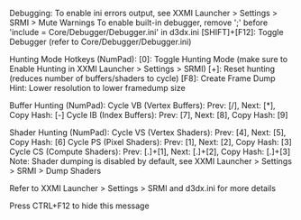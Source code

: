 Debugging:
To enable ini errors output, see XXMI Launcher > Settings > SRMI > Mute Warnings
To enable built-in debugger, remove ';' before 'include = Core/Debugger/Debugger.ini' in d3dx.ini 
[SHIFT]+[F12]: Toggle Debugger (refer to Core/Debugger/Debugger.ini)

Hunting Mode Hotkeys (NumPad):
[0]: Toggle Hunting Mode (make sure to Enable Hunting in XXMI Launcher > Settings > SRMI)
[+]: Reset hunting (reduces number of buffers/shaders to cycle)
[F8]: Create Frame Dump
Hint: Lower resolution to lower framedump size

Buffer Hunting (NumPad):
Cycle VB (Vertex Buffers): Prev: [/], Next: [*], Copy Hash: [-]
Cycle IB (Index Buffers): Prev: [7], Next: [8], Copy Hash: [9]

Shader Hunting (NumPad):
Cycle VS (Vertex Shaders): Prev: [4], Next: [5], Copy Hash: [6]
Cycle PS (Pixel Shaders): Prev: [1], Next: [2], Copy Hash: [3]
Cycle CS (Compute Shaders): Prev: [.]+[1], Next: [.]+[2], Copy Hash: [.]+[3]
Note: Shader dumping is disabled by default, see XXMI Launcher > Settings > SRMI > Dump Shaders

Refer to XXMI Launcher > Settings > SRMI and d3dx.ini for more details

Press CTRL+F12 to hide this message